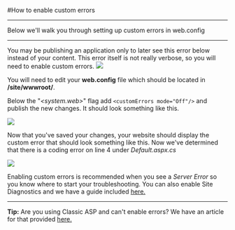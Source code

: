 #How to enable custom errors 

----------
Below we'll walk you through setting up custom errors in web.config

----------


You may be publishing an application only to later see this error below instead of your content. This error itself is not really verbose, so you will need to enable custom errors.
<img src="https://raw.githubusercontent.com/GearHost/docs/master/Images/debugasp1.PNG"/>

You will need to edit your **web.config** file which should be located in **/site/wwwroot/**.

Below the "*<system.web>*" flag add `<customErrors mode="Off"/>` and publish the new changes. It should look something like this.


<img src="https://raw.githubusercontent.com/gearhost/docs/master/Images/debugasp2.PNG"/>


Now that you've saved your changes, your website should display the custom error that should look something like this. Now we've determined that there is a coding error on line 4 under *Default.aspx.cs*

<img src="https://raw.githubusercontent.com/gearhost/docs/master/Images/debugasp3.PNG"/>

Enabling custom errors is recommended when you see a *Server Error* so you know where to start your troubleshooting. You can also enable Site Diagnostics and we have a guide included [here.](https://www.gearhost.com/documentation/site-diagnostics) 

----------
**Tip:** Are you using Classic ASP and can't enable errors? We have an article for that provided [here.](https://www.gearhost.com/documentation/enable-classic-asp-errors)